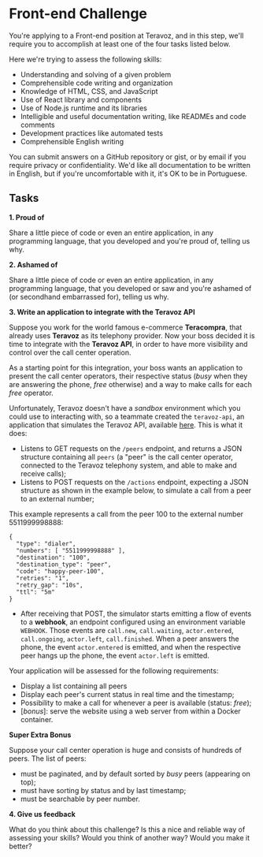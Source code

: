 # Front-end Challenge

You're applying to a Front-end position at Teravoz, and in this step, we'll require you to accomplish at least one of the four tasks listed below.

Here we're trying to assess the following skills:

- Understanding and solving of a given problem
- Comprehensible code writing and organization
- Knowledge of HTML, CSS, and JavaScript
- Use of React library and components
- Use of Node.js runtime and its libraries
- Intelligible and useful documentation writing, like READMEs and code comments
- Development practices like automated tests
- Comprehensible English writing

You can submit answers on a GitHub repository or gist, or by email if you require privacy or confidentiality. We'd like all documentation to be written in English, but if you're uncomfortable with it, it's OK to be in Portuguese.

## Tasks

**1. Proud of**

Share a little piece of code or even an entire application, in any programming language, that you developed and you're proud of, telling us why.

**2. Ashamed of**

Share a little piece of code or even an entire application, in any programming language, that you developed or saw and you're ashamed of (or secondhand embarrassed for), telling us why.

**3. Write an application to integrate with the Teravoz API**

Suppose you work for the world famous e-commerce **Teracompra**, that already uses **Teravoz** as its telephony provider. Now your boss decided it is time to integrate with the **Teravoz API**, in order to have more visibility and control over the call center operation.

As a starting point for this integration, your boss wants an application to present the call center operators, their respective status (_busy_ when they are answering the phone, _free_ otherwise) and a way to make calls for each _free_ operator.

Unfortunately, Teravoz doesn't have a _sandbox_ environment which you could use to interacting with, so a teammate created the `teravoz-api`, an application that simulates the Teravoz API, available [here](./teravoz-api). This is what it does:
- Listens to GET requests on the `/peers` endpoint, and returns a JSON structure containing all `peers` (a "peer" is the call center operator, connected to the Teravoz telephony system, and able to make and receive calls);
- Listens to POST requests on the `/actions` endpoint, expecting a JSON structure as shown in the example below, to simulate a call from a peer to an external number;

This example represents a call from the peer 100 to the external number 5511999998888:
```
{
  "type": "dialer",
  "numbers": [ "5511999998888" ],
  "destination": "100",
  "destination_type": "peer",
  "code": "happy-peer-100",
  "retries": "1",
  "retry_gap": "10s",
  "ttl": "5m"
}
```

- After receiving that POST, the simulator starts emitting a flow of events to a **webhook**, an endpoint configured using an environment variable `WEBHOOK`. Those events are `call.new`, `call.waiting`, `actor.entered`, `call.ongoing`, `actor.left`, `call.finished`. When a peer answers the phone, the event `actor.entered` is emitted, and when the respective peer hangs up the phone, the event `actor.left` is emitted.

Your application will be assessed for the following requirements:
- Display a list containing all peers
- Display each peer's current status in real time and the timestamp;
- Possibility to make a call for whenever a peer is available (status: _free_);
- [_bonus_]: serve the website using a web server from within a Docker container.

**Super Extra Bonus**

Suppose your call center operation is huge and consists of hundreds of peers. The list of peers:
- must be paginated, and by default sorted by _busy_ peers (appearing on top);
- must have sorting by status and by last timestamp;
- must be searchable by peer number.

**4. Give us feedback**

What do you think about this challenge? Is this a nice and reliable way of assessing your skills? Would you think of another way? Would you make it better?

